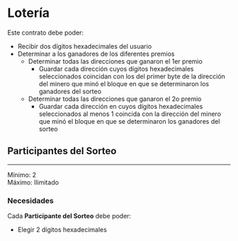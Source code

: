 # Lotería

Este contrato debe poder:
- Recibir dos dígitos hexadecimales del usuario
- Determinar a los ganadores de los diferentes premios
    - Determinar todas las direcciones que ganaron el 1er premio
        - Guardar cada dirección cuyos dígitos hexadecimales seleccionados coincidan con los del primer byte de la dirección del minero que minó el bloque en que se determinaron los ganadores del sorteo
    - Determinar todas las direcciones que ganaron el 2o premio
        - Guardar cada dirección en cuyos dígitos hexadecimales seleccionados al menos 1 coincida con la dirección del minero que minó el bloque en que se determinaron los ganadores del sorteo

## Participantes del Sorteo
---

Mínimo: 2 <br>
Máximo: Ilimitado

### Necesidades

Cada **Participante del Sorteo** debe poder:

- Elegir 2 dígitos hexadecimales